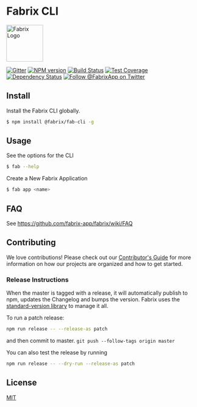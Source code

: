 # Fabrix CLI

<img src="https://s3.us-east-2.amazonaws.com/fabrix-app/web/sw-002-1_rect-01-01.png" height="96px" title="Fabrix Logo" />

[![Gitter][gitter-image]][gitter-url]
[![NPM version][npm-image]][npm-url]
[![Build Status][ci-image]][ci-url]
[![Test Coverage][coverage-image]][coverage-url]
[![Dependency Status][daviddm-image]][daviddm-url]
[![Follow @FabrixApp on Twitter][twitter-image]][twitter-url]


## Install
Install the Fabrix CLI globally.

```sh
$ npm install @fabrix/fab-cli -g
```

## Usage
See the options for the CLI
```sh
$ fab --help
```

Create a New Fabrix Application
```sh
$ fab app <name>
```

## FAQ
See https://github.com/fabrix-app/fabrix/wiki/FAQ

## Contributing
We love contributions! Please check out our [Contributor's Guide](https://github.com/fabrix-app/fabrix/blob/master/.github/CONTRIBUTING.md) for more information on how our projects are organized and how to get started.

### Release Instructions
When the master is tagged with a release, it will automatically publish to npm, updates the Changelog and bumps the version. Fabrix uses the [standard-version library](https://www.npmjs.com/package/standard-version) to manage it all.

To run a patch release: 
```bash
npm run release -- --release-as patch
``` 
and then commit to master. `git push --follow-tags origin master`

You can also test the release by running
```bash
npm run release -- --dry-run --release-as patch
``` 

## License
[MIT](https://github.com/fabrix-app/fabrix-cli/blob/master/LICENSE)

[npm-image]: https://img.shields.io/npm/v/@fabrix/fab-cli.svg?style=flat-square
[npm-url]: https://npmjs.org/package/@fabrix/fab-cli
[ci-image]: https://img.shields.io/circleci/project/github/fabrix-app/fab-cli/master.svg
[ci-url]: https://circleci.com/gh/fabrix-app/fab-cli/tree/master
[daviddm-image]: http://img.shields.io/david/fabrix-app/fab-cli.svg?style=flat-square
[daviddm-url]: https://david-dm.org/fabrix-app/fab-cli
[gitter-image]: http://img.shields.io/badge/+%20GITTER-JOIN%20CHAT%20%E2%86%92-1DCE73.svg?style=flat-square
[gitter-url]: https://gitter.im/fabrix-app/fabrix
[twitter-image]: https://img.shields.io/twitter/follow/FabrixApp.svg?style=social
[twitter-url]: https://twitter.com/FabrixApp
[coverage-image]: https://img.shields.io/codeclimate/coverage/github/fabrix-app/fab-cli.svg?style=flat-square
[coverage-url]: https://codeclimate.com/github/fabrix-app/fab-cli/coverage
